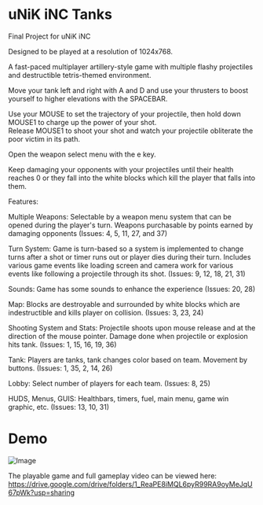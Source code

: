 # uNiK iNC Tanks
Final Project for uNiK iNC

Designed to be played at a resolution of 1024x768.

A fast-paced multiplayer artillery-style game with multiple flashy projectiles and destructible tetris-themed environment.  

Move your tank left and right with A and D and use your thrusters to boost yourself to higher elevations with the SPACEBAR.

Use your MOUSE to set the trajectory of your projectile, then hold down MOUSE1 to charge up the power of your shot.  
Release MOUSE1 to shoot your shot and watch your projectile obliterate the poor victim in its path.

Open the weapon select menu with the e key.

Keep damaging your opponents with your projectiles until their health reaches 0 or they fall into the white blocks which kill the player that falls into them.

Features:

Multiple Weapons: Selectable by a weapon menu system that can be opened during the player's turn. Weapons purchasable by points earned by damaging opponents (Issues: 4, 5, 11, 27, and 37)

Turn System: Game is turn-based so a system is implemented to change turns after a shot or timer runs out or player dies during their turn. Includes various game events like loading screen and camera work for various events like following a projectile through its shot. (Issues: 9, 12, 18, 21, 31)

Sounds: Game has some sounds to enhance the experience (Issues: 20, 28)

Map: Blocks are destroyable and surrounded by white blocks which are indestructible and kills player on collision. (Issues: 3, 23, 24)

Shooting System and Stats: Projectile shoots upon mouse release and at the direction of the mouse pointer. Damage done when projectile or explosion hits tank. (Issues: 1, 15, 16, 19, 36)

Tank: Players are tanks, tank changes color based on team. Movement by buttons. (Issues: 1, 35, 2, 14, 26)

Lobby: Select number of players for each team. (Issues: 8, 25)

HUDS, Menus, GUIS: Healthbars, timers, fuel, main menu, game win graphic, etc. (Issues: 13, 10, 31)


# Demo

![Image](https://user-images.githubusercontent.com/42820224/51708700-6424ac00-1fd9-11e9-9846-626b8059506b.gif)

The playable game and full gameplay video can be viewed here:
https://drive.google.com/drive/folders/1_ReaPE8iMQL6pyR99RA9oyMeJqU67pWk?usp=sharing
